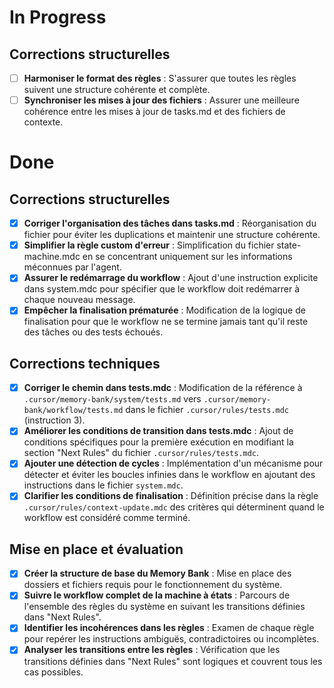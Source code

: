 # In Progress

## Corrections structurelles
- [ ] **Harmoniser le format des règles** : S'assurer que toutes les règles suivent une structure cohérente et complète.
- [ ] **Synchroniser les mises à jour des fichiers** : Assurer une meilleure cohérence entre les mises à jour de tasks.md et des fichiers de contexte.

# Done

## Corrections structurelles
- [x] **Corriger l'organisation des tâches dans tasks.md** : Réorganisation du fichier pour éviter les duplications et maintenir une structure cohérente.
- [x] **Simplifier la règle custom d'erreur** : Simplification du fichier state-machine.mdc en se concentrant uniquement sur les informations méconnues par l'agent.
- [x] **Assurer le redémarrage du workflow** : Ajout d'une instruction explicite dans system.mdc pour spécifier que le workflow doit redémarrer à chaque nouveau message.
- [x] **Empêcher la finalisation prématurée** : Modification de la logique de finalisation pour que le workflow ne se termine jamais tant qu'il reste des tâches ou des tests échoués.

## Corrections techniques
- [x] **Corriger le chemin dans tests.mdc** : Modification de la référence à `.cursor/memory-bank/system/tests.md` vers `.cursor/memory-bank/workflow/tests.md` dans le fichier `.cursor/rules/tests.mdc` (instruction 3).
- [x] **Améliorer les conditions de transition dans tests.mdc** : Ajout de conditions spécifiques pour la première exécution en modifiant la section "Next Rules" du fichier `.cursor/rules/tests.mdc`.
- [x] **Ajouter une détection de cycles** : Implémentation d'un mécanisme pour détecter et éviter les boucles infinies dans le workflow en ajoutant des instructions dans le fichier `system.mdc`.
- [x] **Clarifier les conditions de finalisation** : Définition précise dans la règle `.cursor/rules/context-update.mdc` des critères qui déterminent quand le workflow est considéré comme terminé.

## Mise en place et évaluation
- [x] **Créer la structure de base du Memory Bank** : Mise en place des dossiers et fichiers requis pour le fonctionnement du système.
- [x] **Suivre le workflow complet de la machine à états** : Parcours de l'ensemble des règles du système en suivant les transitions définies dans "Next Rules".
- [x] **Identifier les incohérences dans les règles** : Examen de chaque règle pour repérer les instructions ambiguës, contradictoires ou incomplètes.
- [x] **Analyser les transitions entre les règles** : Vérification que les transitions définies dans "Next Rules" sont logiques et couvrent tous les cas possibles. 